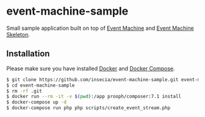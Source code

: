 # event-machine-sample
Small sample application built on top of 
[Event Machine](https://github.com/proophsoftware/event-machine) and 
[Event Machine Skeleton](https://github.com/proophsoftware/event-machine-skeleton).

## Installation
Please make sure you have installed [Docker](https://docs.docker.com/engine/installation/ "Install Docker") and [Docker Compose](https://docs.docker.com/compose/install/ "Install Docker Compose").

```bash
$ git clone https://github.com/insecia/event-machine-sample.git event-machine-sample
$ cd event-machine-sample
$ rm -rf .git
$ docker run --rm -it -v $(pwd):/app prooph/composer:7.1 install
$ docker-compose up -d
$ docker-compose run php php scripts/create_event_stream.php
```
